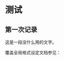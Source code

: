 # 测试

## 第一次记录

这是一段没什么用的文字。

覆盖全局格式设定文档参见：

[撰写博客]: https://tianqi.name/jekyll-TeXt-theme/docs/zh/writing-posts	"撰写博客"




